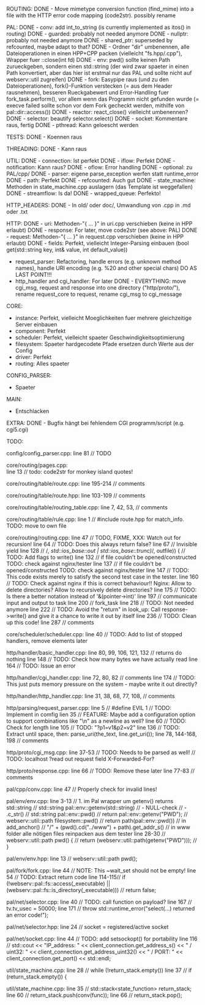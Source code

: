 ROUTING:
DONE - Move mimetype conversion function (find_mime) into a file with the HTTP error code mapping (code2str). possibly rename

PAL:
DONE - conv: add int_to_string (is currently implemented as itos() in routing)
DONE - guarded: probably not needed anymore
DONE - nullptr: probably not needed anymore
DONE - shared_ptr: superseded by refcounted, maybe adapt to that?
DONE - Ordner "dir" umbenennen, alle Dateioperationen in einen HPP+CPP packen (vielleicht "fs.hpp/.cpp"), Wrapper fuer ::close(int fd)
DONE - env: pwd() sollte keinen Path zurueckgeben, sondern einen std::string (der wird zwar spaeter in einen Path konvertiert, aber das hier ist erstmal nur das PAL und sollte nicht auf webserv::util zugreifen)
DONE - fork: Easypipe raus (und zu den Dateioperationen), fork()-Funktion verstecken (= aus dem Header rausnehmen), besseren Rueckgabewert und Error-Handling fuer fork_task.perform(), vor allem wenn das Programm nicht gefunden wurde (= execve failed sollte schon vor dem Fork gecheckt werden, mithilfe von pal::dir::access())
DONE - reactor: react_close() vielleicht umbenennen?
DONE - selector: beautify selector.select()
DONE - socket: Kommentare raus, fertig
DONE - pthread: Kann geloescht werden

TESTS:
DONE - Koennen raus

THREADING:
DONE - Kann raus

UTIL:
DONE - connection: Ist perfekt
DONE - iflow: Perfekt
DONE - notification: Kann raus?
DONE - oflow: Error handling
DONE - optional: zu PAL/cpp/
DONE - parser: eigene parse_exception werfen statt runtime_error
DONE - path: Perfekt
DONE - refcounted: Auch gut
DONE - state_machine: Methoden in state_machine.cpp auslagern (das Template ist weggefallen)
DONE - streamflow: Is da!
DONE - wrapped_queue: Perfekto!

HTTP_HEADERS:
DONE - In old/ oder doc/, Umwandlung von .cpp in .md oder .txt

HTTP:
DONE - uri: Methoden-"{ ... }" in uri.cpp verschieben (keine in HPP erlaubt)
DONE - response: For later, move code2str (see above: PAL)
DONE - request: Methoden-"{ ... }" in request.cpp verschieben (keine in HPP erlaubt)
DONE - fields: Perfekt, vielleicht Integer-Parsing einbauen (bool get(std::string key, int& value, int default_value))
 - request_parser: Refactoring, handle errors (e.g. unknown method names), handle URI encoding (e.g. %20 and other special chars) DO AS LAST POINT!!!
 - http_handler and cgi_handler: For later
DONE - EVERYTHING: move cgi_msg, request and response into one directory ("http/proto/"), rename request_core to request, rename cgi_msg to cgi_message


CORE:
 - instance: Perfekt, vielleicht Moeglichkeiten fuer mehrere gleichzeitige Server einbauen
 - component: Perfekt
 - scheduler: Perfekt, vielleicht spaeter Geschwindigkeitsoptimierung
 - filesystem: Spaeter hardgecodete Pfade ersetzen durch Werte aus der Config
 - driver: Perfekt
 - routing: Alles spaeter

CONFIG_PARSER:
 - Spaeter

MAIN:
 - Entschlacken

EXTRA:
DONE - Bugfix hängt bei fehlendem CGI programm/script (e.g. cgi5.cgi)


TODO:

config/config_parser.cpp: 
line 81 // TODO

core/routing/pages.cpp:  
line 13 // todo: code2str for monkey island quotes!

core/routing/table/route.cpp: 
line 195-214 // comments

core/routing/table/route.hpp: 
line 103-109 // comments

core/routing/table/routing_table.cpp: 
line 7, 42, 53, // comments

core/routing/table/rule.cpp: 
line 1 // #include route.hpp for match_info. TODO: move to own file

core/routing/routing.cpp: 
line 47 	// TODO, FIXME, XXX: Watch out for recursion! 
line 64 	// TODO: Does this always return false? 
line 67 	// Invisible yield
line 128	// /*, std::ios_base::out | std::ios_base::trunc)*/, outfile)) { // TODO: Add flags to write() 
line 132 	// if file couldn't be opened/constructed TODO: check against nginx/tester 
line 137 	// if file couldn't be opened/constructed TODO: check against nginx/tester
line 147    // TODO: This code exists merely to satisfy the second test case in the tester.
line 160 	// TODO: Check against nginx if this is correct behaviour!! Nginx: Allow to delete directories? Allow to recursively delete directories? 
line 175 	// TODO: Is there a better notation instead of '&(pointer->int)' 
line 197 	// communicate input and output to task 
line 200	// fork_task 
line 218	// TODO: Not needed anymore 
line 222	// TODO: Avoid the "return" in look_up: Call response->write() and give it a chance to write it out by itself 
line 236  	// TODO: Clean up this code! 
line 287 	// comments

core/scheduler/scheduler.cpp: 
line 40 // TODO: Add to list of stopped handlers, remove elements later

http/handler/basic_handler.cpp: 
line 80, 99, 106, 121, 132 // returns do nothing
line 148 // TODO: Check how many bytes we have actually read
line 164 // TODO: Issue an error

http/handler/cgi_handler.cpp: 
line 72, 80, 82 // comments
line 174 // TODO: This just puts memory pressure on the system - maybe write it out directly?

http/handler/http_handler.cpp: 
line 31, 38, 68, 77, 108, // comments

http/parsing/request_parser.cpp: 
line 5 	// #define EVIL 1 // TODO: Implement in comfig
lien 35 // FEATURE: Maybe add a configuration option to support combinations like "\n" as a newline as well? 
line 60 // TODO: Check for length 
line 105 // TODO: "?p1=v1&p2=v2" 
line 136 // TODO: Extract until space, then: parse_uri(the_text, line.get_uri()); 
line 78, 144-168, 198 // comments

http/proto/cgi_msg.cpp: 
line 37-53 // TODO: Needs to be parsed as well!
		   // TODO: localhost ?read out request field X-Forwarded-For?

http/proto/response.cpp: 
line 66 // TODO: Remove these later 
line 77-83 // comments

pal/cpp/conv.cpp: 
line 47 	// Properly check for invalid lines!

pal/env/env.cpp: 
line 3-13 	// 1. im Pal wrapper um getenv() returns std::string
    		// std::string pal::env::getenv(std::string)
   			// - NULL-check
   			// - .c_str()
   			// std::string pal::env::pwd()
   			//   return pal::env::getenv("PWD");
   			// webserv::util::path filesystem::pwd()
   			//    return path(pal::env::pwd())
   			// in add_anchor()
   			//    "/" + (pwd().cd("../www") + path).get_addr_s()
   			// in www folder alle nötigen files reinpacken aus dem tester
line 28-30  //    webserv::util::path pwd() {
			// 		return (webserv::util::path(getenv("PWD")));
			//    }

pal/env/env.hpp:
line 13 	// webserv::util::path pwd();

pal/fork/fork.cpp:
line 44		// NOTE: This ~wait_set should not be empty!
line 54		// TODO: Extract return code
line 114-115// if (!webserv::pal::fs::access(_executable) || (webserv::pal::fs::is_directory(_executable)))
            //    return false;

pal/net/selector.cpp:
line 40 	// TODO: call function on payload?
line 167 	// tv.tv_usec = 50000;
line 171 	// throw std::runtime_error("select(...) returned an error code!");

pal/net/selector.hpp:
line 24 	// socket = registered/active socket

pal/net/socket.cpp:
line 44 	// TODO: add setsockopt() for portability
line 116	// std::cout << "IP_address: " << client_connection.get_address_s() << " / uint32: " << client_connection.get_address_uint32() << " / PORT: " << client_connection.get_port() << std::endl;

util/state_machine.cpp:
line 28		// while (!return_stack.empty())
line 37 	// if (return_stack.empty()) {

util/state_machine.cpp:
line 35 	// std::stack<state_function>  return_stack;
line 60 	// return_stack.push(conv(func));
line 66		// return_stack.pop();